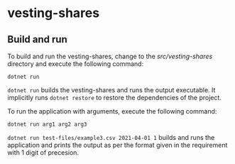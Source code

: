 # vesting-shares
   
## Build and run

To build and run the vesting-shares, change to the *src/vesting-shares* directory and execute the following command:

```console
dotnet run
```

`dotnet run` builds the vesting-shares and runs the output executable. It implicitly runs `dotnet restore` to restore the dependencies of the project. 


To run the application with arguments, execute the following command:

```console
dotnet run arg1 arg2 arg3
```

`dotnet run test-files/example3.csv 2021-04-01 1` builds and runs the application and prints the output as per the format given in the requirement with 1 digit of precesion.